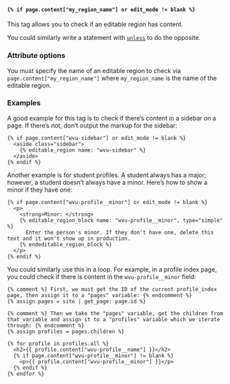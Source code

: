 #### `{% if page.content["my_region_name"] or edit_mode != blank %}`

This tag allows you to check if an editable region has content.

You could similarly write a statement with [`unless`](https://shopify.github.io/liquid/tags/control-flow/#unless) to do the opposite.

### Attribute options

You must specify the name of an editable region to check via `page.content["my_region_name"]` where `my_region_name` is the name of the editable region.

### Examples

A good example for this tag is to check if there’s content in a sidebar on a page. If there’s not, don’t output the markup for the sidebar:

```
{% if page.content["wvu-sidebar"] or edit_mode != blank %}
  <aside class="sidebar">
    {% editable_region name: "wvu-sidebar" %}
  </aside>
{% endif %}
```

Another example is for student profiles. A student always has a major; however, a student doesn’t always have a minor. Here’s how to show a minor if they have one:

```
{% if page.content["wvu-profile__minor"] or edit_mode != blank %}
  <p>
    <strong>Minor: </strong>
    {% editable_region_block name: "wvu-profile__minor", type="simple" %}
      Enter the person's minor. If they don't have one, delete this text and it won't show up in production.
    {% endeditable_region_block %}
  </p>
{% endif %}
```

You could similarly use this in a loop. For example, in a profile index page, you could check if there is content in the `wvu-profile__minor` field:

```
{% comment %} First, we must get the ID of the current profile_index page, then assign it to a "pages" variable: {% endcomment %}
{% assign pages = site | get_page: page.id %}

{% comment %} Then we take the "pages" variable, get the children from that variable and assign it to a "profiles" variable which we iterate through: {% endcomment %}
{% assign profiles = pages.children %}

{% for profile in profiles.all %}
  <h2>{{ profile.content["wvu-profile__name"] }}</h2>
  {% if page.content["wvu-profile__minor"] != blank %}
    <p>{{ profile.content["wvu-profile__minor"] }}</p>
  {% endif %}
{% endfor %}
```
